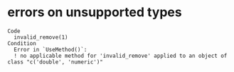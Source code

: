 # errors on unsupported types

    Code
      invalid_remove(1)
    Condition
      Error in `UseMethod()`:
      ! no applicable method for 'invalid_remove' applied to an object of class "c('double', 'numeric')"

